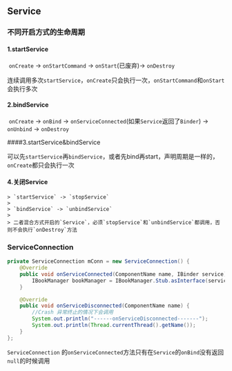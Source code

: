 

## Service



### 不同开启方式的生命周期

#### 1.startService

​	`onCreate` -> `onStartCommand` -> `onStart`(已废弃)-> `onDestroy`

连续调用多次`startService`，`onCreate`只会执行一次，`onStartCommand`和`onStart`会执行多次

#### 2.bindService

​	`onCreate` -> `onBind` -> `onServiceConnected`(如果`Service`返回了`Binder`) -> `onUnbind` -> `onDestroy`

####3.startService&bindService

​	可以先`startService`再`bindService`，或者先bind再start，声明周期是一样的，`onCreate`都只会执行一次

#### 4.关闭Service

	> `startService` -> `stopService`
	>
	> `bindService` -> `unbindService`
	>
	> 二者混合方式开启的`Service`，必须`stopService`和`unbindService`都调用，否则不会执行`onDestroy`方法



### ServiceConnection

```java
private ServiceConnection mConn = new ServiceConnection() {
    @Override
    public void onServiceConnected(ComponentName name, IBinder service) {
        IBookManager bookManager = IBookManager.Stub.asInterface(service);
    }

    @Override
    public void onServiceDisconnected(ComponentName name) {
        //Crash 异常终止的情况下会调用
        System.out.println("------onServiceDisconnected-------");
        System.out.println(Thread.currentThread().getName());
    }
};
```

`ServiceConnection` 的`onServiceConnected`方法只有在`Service`的`onBind`没有返回`null`的时候调用